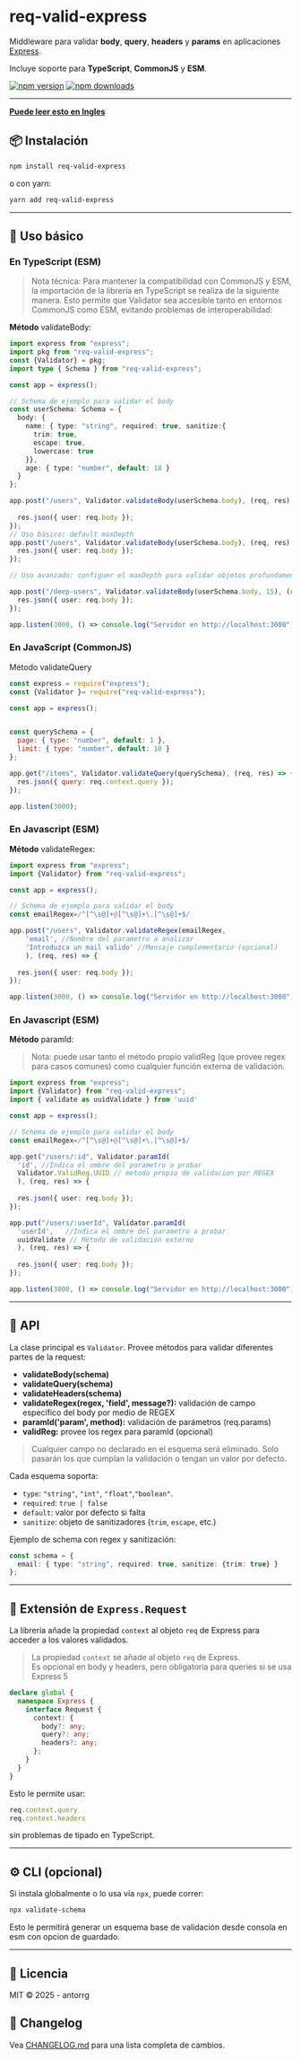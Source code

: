 
# req-valid-express

Middleware para validar **body**, **query**, **headers** y **params** en aplicaciones [Express](https://expressjs.com/). 


Incluye soporte para **TypeScript**, **CommonJS** y **ESM**.

[![npm version](https://img.shields.io/npm/v/req-valid-express.svg)](https://www.npmjs.com/package/req-valid-express)
[![npm downloads](https://img.shields.io/npm/dm/req-valid-express.svg)](https://www.npmjs.com/package/req-valid-express)

---
[**Puede leer esto en Ingles**](./README.md)

## 📦 Instalación

```bash
npm install req-valid-express
```

o con yarn:

```bash
yarn add req-valid-express
```

---

## 🚀 Uso básico

### En TypeScript (ESM)

> Nota técnica: Para mantener la compatibilidad con CommonJS y ESM, la importación de la librería en TypeScript se realiza de la siguiente manera. Esto permite que Validator sea accesible tanto en entornos CommonJS como ESM, evitando problemas de interoperabilidad:

**Método** validateBody:

```ts
import express from "express";
import pkg from "req-valid-express";
const {Validator} = pkg; 
import type { Schema } from "req-valid-express";

const app = express();

// Schema de ejemplo para validar el body
const userSchema: Schema = {
  body: {
    name: { type: "string", required: true, sanitize:{
      trim: true,
      escape: true,
      lowercase: true
    }},
    age: { type: "number", default: 18 }
  }
};

app.post("/users", Validator.validateBody(userSchema.body), (req, res) => {
 
  res.json({ user: req.body });
});
// Uso básico: default maxDepth
app.post("/users", Validator.validateBody(userSchema.body), (req, res) => {
  res.json({ user: req.body });
});

// Uso avanzado: configuer el maxDepth para validar objetos profundamente anidados (ej: documentos de MongoDB)

app.post("/deep-users", Validator.validateBody(userSchema.body, 15), (req, res) => {
  res.json({ user: req.body });
});

app.listen(3000, () => console.log("Servidor en http://localhost:3000"));
```

### En JavaScript (CommonJS)
Método validateQuery

```js
const express = require("express");
const {Validator }= require("req-valid-express");

const app = express();


const querySchema = {
  page: { type: "number", default: 1 },
  limit: { type: "number", default: 10 }
};

app.get("/items", Validator.validateQuery(querySchema), (req, res) => {
  res.json({ query: req.context.query });
});

app.listen(3000);

```
### En Javascript (ESM) 
**Método** validateRegex:

```ts
import express from "express";
import {Validator} from "req-valid-express";

const app = express();

// Schema de ejemplo para validar el body
const emailRegex=/^[^\s@]+@[^\s@]+\.[^\s@]+$/

app.post("/users", Validator.validateRegex(emailRegex,
    'email', //Nombre del parametro a analizar
    'Introduzca un mail valido' //Mensaje complementario (opcional)
    ), (req, res) => {
 
  res.json({ user: req.body });
});

app.listen(3000, () => console.log("Servidor en http://localhost:3000"));
```

### En Javascript (ESM) 
**Método** paramId:
> Nota: puede usar tanto el método propio validReg (que provee regex para casos comunes) como cualquier función externa de validación.

```ts
import express from "express";
import {Validator} from "req-valid-express";
import { validate as uuidValidate } from 'uuid'

const app = express();

// Schema de ejemplo para validar el body
const emailRegex=/^[^\s@]+@[^\s@]+\.[^\s@]+$/

app.get("/users/:id", Validator.paramId(
  'id', //Indica el ombre del parametro a probar
  Validator.ValidReg.UUID // metodo propio de validacion por REGEX
  ), (req, res) => {
 
  res.json({ user: req.body });
});

app.put("/users/:userId", Validator.paramId(
  'userId',   //Indica el ombre del parametro a probar
  uuidValidate // Método de validación externo
  ), (req, res) => {
 
  res.json({ user: req.body });
});

app.listen(3000, () => console.log("Servidor en http://localhost:3000"));
```

---

## 📖 API

La clase principal es `Validator`.
Provee métodos para validar diferentes partes de la request:
- **validateBody(schema)** 
- **validateQuery(schema)** 
- **validateHeaders(schema)**
- **validateRegex(regex, 'field', message?):** validación de campo específico del body por medio de REGEX
- **paramId('param', method):** validación de parámetros (req.params)
- **validReg:** provee los regex para paramId (opcional)

> Cualquier campo no declarado en el esquema será eliminado.
> Solo pasarán los que cumplan la validación o tengan un valor por defecto.


Cada esquema soporta:

* `type`: `"string"`, `"int"`, `"float"`,`"boolean"`.
* `required`: `true | false`
* `default`: valor por defecto si falta
* `sanitize`: objeto de sanitizadores (`trim`, `escape`, etc.)

Ejemplo de schema con regex y sanitización:

```ts
const schema = {
  email: { type: "string", required: true, sanitize: {trim: true} }
};
```

---

## 🧩 Extensión de `Express.Request`

La librería añade la propiedad `context` al objeto `req` de Express para acceder a los valores validados.

> La propiedad `context` se añade al objeto `req` de Express.  
> Es opcional en body y headers, pero obligatoria para queries si se usa Express 5

```ts
declare global {
  namespace Express {
    interface Request {
      context: {
        body?: any;
        query?: any;
        headers?: any;
      };
    }
  }
}
```

Esto le permite usar:

```ts
req.context.query
req.context.headers
```

sin problemas de tipado en TypeScript.

---

## ⚙️ CLI (opcional)

Si instala globalmente o lo usa vía `npx`, puede correr:

```bash
npx validate-schema
```

Esto le permitirá generar un esquema base de validación desde consola en esm con opcion de guardado.

---

## 📄 Licencia

MIT © 2025 - antorrg

## 📜 Changelog

Vea [CHANGELOG.md](./CHANGELOG.md) para una lista completa de cambios.
